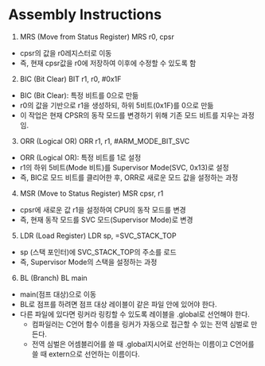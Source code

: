 # Assembly Instructions
1. MRS (Move from Status Register)
MRS r0, cpsr
- cpsr의 값을 r0레지스터로 이동
- 즉, 현재 cpsr값을 r0에 저장하여 이후에 수정할 수 있도록 함

2. BIC (Bit Clear)
BIT r1, r0, #0x1F
- BIC (Bit Clear): 특정 비트를 0으로 만듦
- r0의 값을 기반으로 r1을 생성하되, 하위 5비트(0x1F)를 0으로 만듦
- 이 작업은 현재 CPSR의 동작 모드를 변경하기 위해 기존 모드 비트를 지우는 과정임.

3. ORR (Logical OR)
ORR r1, r1, #ARM_MODE_BIT_SVC
- ORR (Logical OR): 특정 비트를 1로 설정
- r1의 하위 5비트(Mode 비트)를 Supervisor Mode(SVC, 0x13)로 설정
- 즉, BIC로 모드 비트를 클리어한 후, ORR로 새로운 모드 값을 설정하는 과정

4. MSR (Move to Status Register)
MSR cpsr, r1
- cpsr에 새로운 값 r1을 설정하여 CPU의 동작 모드를 변경
- 즉, 현재 동작 모드를 SVC 모드(Supervisor Mode)로 변경

5. LDR (Load Register)
LDR sp, =SVC_STACK_TOP
- sp (스택 포인터)에 SVC_STACK_TOP의 주소를 로드
- 즉, Supervisor Mode의 스택을 설정하는 과정

6. BL (Branch)
BL main
- main(점프 대상)으로 이동
- BL로 점프를 하려면 점프 대상 레이블이 같은 파일 안에 있어야 한다. 
- 다른 파일에 있다면 링커라 링킹할 수 있도록 레이블을 .global로 선언해야 한다. 
    - 컴파일러는 C언어 함수 이름을 링커가 자동으로 접근할 수 있는 전역 심벌로 만든다. 
    - 전역 심벌은 어셈블리어를 쓸 때 .global지시어로 선언하는 이름이고 C언어를 쓸 때 extern으로 선언하는 이름이다. 
